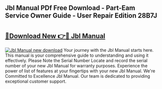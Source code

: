 ## Jbl Manual PDf Free Download - Part-Eam Service Owner Guide - User Repair Edition 28B7J

# <h2><a href="http://bc3935.oget.top/?id=Jbl+Manual">🔗Download New 👉🔴 Jbl Manual</a></h2>

[![Jbl Manual new download](https://i.imgur.com/5g1atiW.png)](http://bc3935.oget.top/?id=Jbl+Manual)
Your journey with the Jbl Manual starts here. This manual is your comprehensive guide to understanding and using it effectively. Please Note the Serial Number Locate and record the serial number of your new Jbl Manual for warranty purposes. Experience the power of list of features at your fingertips with your new Jbl Manual. We're Committed to Excellence Jbl Manual. Our team is dedicated to providing exceptional customer support.
